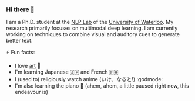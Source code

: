 ### Hi there 👋

I am a Ph.D. student at the [NLP Lab](https://ov-research.uwaterloo.ca/NLP_lab.html) of the [University of Waterloo](https://cs.uwaterloo.ca/). My research primarily focuses on multimodal deep learning. I am currently working on techniques to combine visual and auditory cues to generate better text.

⚡ Fun facts:
- I love [art](https://demfier.github.io/art/) :art:
- I'm learning Japanese :jp: and French :fr:
- I (used to) religiously watch anime (いけ、なると!) :godmode:
- I'm also learning the piano :musical_keyboard: (ahem, ahem, a little paused right now, this endeavour is)

<!--
**Demfier/demfier** is a ✨ _special_ ✨ repository because its `README.md` (this file) appears on your GitHub profile.

Here are some ideas to get you started:

- 🔭 I’m currently working on ...
- 🌱 I’m currently learning ...
- 👯 I’m looking to collaborate on ...
- 🤔 I’m looking for help with ...
- 💬 Ask me about ...
- 📫 How to reach me: ...
- 😄 Pronouns: ...
- ⚡ Fun fact: ...
-->
